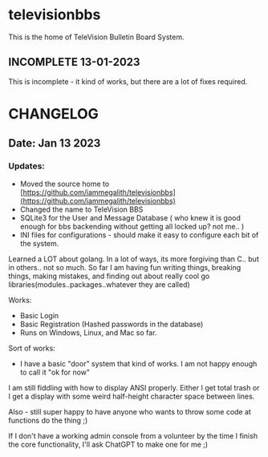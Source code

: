 # televisionbbs
This is the home of TeleVision Bulletin Board System.

## INCOMPLETE 13-01-2023
This is incomplete - it kind of works, but there are a lot of fixes required.

# CHANGELOG

## Date: Jan 13 2023
### Updates:   
* Moved the source home to [https://github.com/iammegalith/televisionbbs](https://github.com/iammegalith/televisionbbs)
* Changed the name to TeleVision BBS
* SQLite3 for the User and Message Database ( who knew it is good enough for bbs backending without getting all locked up? not me.. )
* INI files for configurations - should make it easy to configure each bit of the system.


Learned a LOT about golang. In a lot of ways, its more forgiving than C.. but in others.. not so much.  So far I am having fun writing things, breaking things, making mistakes, and finding out about really cool go libraries(modules..packages..whatever they are called)  


Works:  
* Basic Login
* Basic Registration (Hashed passwords in the database)
* Runs on Windows, Linux, and Mac so far.


Sort of works:  
* I have a basic "door" system that kind of works.  I am not happy enough to call it "ok for now" 
   
I am still fiddling with how to display ANSI properly.  Either I get total trash or I get a display with some weird half-height character space between lines.  


Also - still super happy to have anyone who wants to throw some code at functions do the thing ;)    


If I don't have a working admin console from a volunteer by the time I finish the core functionality, I'll ask ChatGPT to make one for me ;)  

